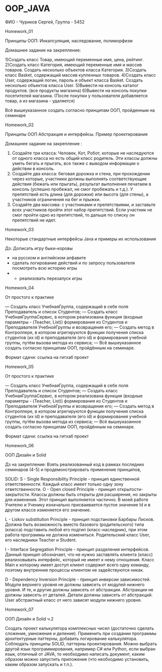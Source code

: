 # OOP_JAVA
ФИО - Чуриков Сергей, Группа - 5452


Homework_01

Принципы ООП: Инкапсуляция, наследование, полиморфизм

Домашнее задание на закрепление:

1)Создать класс Товар, имеющий переменные имя, цена, рейтинг.
2)Создать класс Категория, имеющий переменные имя и массив товаров. Создать несколько объектов класса Категория.
3)Создать класс Basket, содержащий массив купленных товаров.
4)Создать класс User, содержащий логин, пароль и объект класса Basket. Создать несколько объектов класса User.
5)Вывести на консоль каталог продуктов. (все продукты магазина)
6)Вывести на консоль покупки посетителей магазина. (После покупки у пользователя добавляется товар, а из магазина - удаляется)

Всё вышеуказанное создать согласно принципам ООП, пройденным на семинаре


Homework_02

Принципы ООП Абстракция и интерфейсы. Пример проектирования

Домашнее задание на закрепление :

1) Создайте три класса: Человек, Кот, Робот, которые не наследуются от одного класса но есть общий класс родитель. Эти классы должны уметь бегать и прыгать, все также с выводом информации о действии в консоль.
2) Создайте два класса: беговая дорожка и стена, при прохождении через которые, участники
должны выполнять соответствующие действия (бежать или прыгать), результат выполнения
печатаем в консоль (успешно пробежал, не смог пробежать и т.д.). У препятствий есть длина
(для дорожки) или высота (для стены), а участников ограничения на бег и прыжки.
3) Создайте два массива: с участниками и препятствиями, и заставьте всех участников пройти
этот набор препятствий. Если участник не смог пройти одно из препятствий, то дальше по
списку он препятствий не идет.


Homework_03 

Некоторые стандартные интерфейсы Java и примеры их использования

Дз:
Дописать игру быки-коровы
- на русском и английском алфавите
- сделать логирование действий и по запросу пользователя посмотреть всю историю игры
- * реализовать перезапуск игры


Homework_04
 
От простого к практике

— Создать класс УчебнаяГруппа, содержащий в себе поля Преподаватель и список Студентов;
— Создать класс УчебнаяГруппаСервис, в котором реализована функция (входные параметры - (Teacher, List<Strudent>)) формирования из Студентов и Преподавателя УчебнойГруппы и возвращения его;
— Создать метод в Контроллере, в котором агрегируются функции получения списка студентов (их id) и преподавателя (его id) и формирования учебной группы, путём вызова метода из сервиса;
— Всё вышеуказанное создать согласно принципам ООП, пройдённым на семинаре.

Формат сдачи: ссылка на гитхаб проект


Homework_05

От простого к практике

— Создать класс УчебнаяГруппа, содержащий в себе поля Преподаватель и список Студентов;
— Создать класс УчебнаяГруппаСервис, в котором реализована функция (входные параметры - (Teacher, List<Strudent>)) формирования из Студентов и Преподавателя УчебнойГруппы и возвращения его;
— Создать метод в Контроллере, в котором агрегируются функции получения списка студентов (их id) и преподавателя (его id) и формирования учебной группы, путём вызова метода из сервиса;
— Всё вышеуказанное создать согласно принципам ООП, пройдённым на семинаре.

Формат сдачи: ссылка на гитхаб проект


Homework_06

ООП Дизайн и Solid

Дз на закрепление:
Взять реализованный код в рамках последних семинаров (4-5) и продемонстрировать применение принципов,

SOLID: S - Single Responsibility Principle - принцип единственной ответственности. Каждый класс имеет только одну зону ответственности. 
O - Open closed Principle - принцип открытости-закрытости. Классы должны быть открыты для расширения, но закрыты для изменения. Этот принцип выполняется частично. В моей работе Учителю и Ученику изначально присваивается пустое значение Id и в другом классе изменяется его значение.

L - Liskov substitution Principle - принцип подстановки Барбары Лисков. Должна быть возможность вместо базового (родительского) типа (класса) подставить любой его подтип (класс-наследник), при этом работа программы не должна измениться. Родительский класс User, его наследники Teacher и Student.

I - Interface Segregation Principle - принцип разделения интерфейсов. Данный принцип обозначает, что не нужно заставлять клиента (класс) реализовывать интерфейс, который не имеет к нему отношения. Класс Main к которому имеет доступ клиент содержит всего одну команду, поэтому внутренние процессы клиентом не задействуются никак.

D - Dependency Inversion Principle - принцип инверсии зависимостей. Модули верхнего уровня не должны зависеть от модулей нижнего уровня. И те, и другие должны зависеть от абстракции. Абстракции не должны зависеть от деталей. Детали должны зависеть от абстракций. User абстрактный класс от него зависят модули нижнего уровня.


Homework_07

ООП Дизайн и Solid ч.2

Создать проект калькулятора комплексных чисел (достаточно сделать сложение, умножение и деление).
Применить при создании программы архитектурные паттерны, добавить логирование калькулятора.
Соблюдать принципы SOLID, паттерны проектирования.
Можно выбрать другой язык программирования, например C# или Python, если выбран язык, отличный от JAVA, то необходимо написать документ, каким образом можно запустить приложение (что необходимо установить, каким образом запускать и т.п.).
